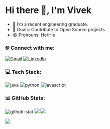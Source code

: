 
# Hi there 👋, I'm Vivek

- 🌱 I’m a recent engineering graduate.
- 🥅 Goals: Contribute to Open Source projects
- 😄 Pronouns: He/His 

### 🌐 Connect with me:
[![Gmail](https://img.shields.io/badge/Gmail-D14836?&logo=gmail&logoColor=white)](mailto:10.vivekpoddar@gmail.com)
[![LinkedIn](https://img.shields.io/badge/LinkedIn-%230077B5.svg?logo=linkedin&logoColor=white)](https://linkedin.com/in/10vivekpoddar) 

### 💻 Tech Stack:
![java](https://img.shields.io/badge/Java-ED8B00?&logo=java&logoColor=white)
![python](https://img.shields.io/badge/Python-FFD43B?&logo=python&logoColor=darkgreen)
![javascript](https://img.shields.io/badge/JavaScript-323330?&logo=javascript&logoColor=F7DF1E)


<!---
10vivekpoddar/10vivekpoddar is a ✨ special ✨ repository because its `README.md` (this file) appears on your GitHub profile.
You can click the Preview link to take a look at your changes.
--->

### 📊 GitHub Stats:

![github-stat](https://github-readme-stats.vercel.app/api/top-langs/?username=10vivekpoddar&theme=dark&hide_border=false&include_all_commits=false&count_private=false&layout=compact)
![](https://github-readme-stats.vercel.app/api?username=10vivekpoddar&theme=dark&hide_border=false&show_icons=true&include_all_commits=true&count_private=false)
![](https://github-readme-streak-stats.herokuapp.com/?user=10vivekpoddar&theme=dark&hide_border=false)


![](https://visitcount.itsvg.in/api?id=10vivekpoddar&icon=0&color=0)


